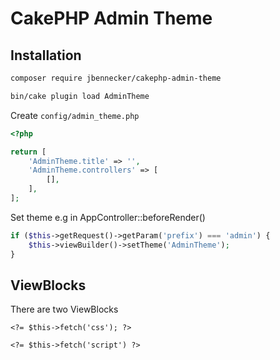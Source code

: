 # CakePHP Admin Theme

## Installation

```sh
composer require jbennecker/cakephp-admin-theme
```

```sh
bin/cake plugin load AdminTheme
```

Create `config/admin_theme.php`

```php
<?php

return [
    'AdminTheme.title' => '',
    'AdminTheme.controllers' => [
        [],
    ],
];
```

Set theme e.g in AppController::beforeRender()

```php
if ($this->getRequest()->getParam('prefix') === 'admin') {
    $this->viewBuilder()->setTheme('AdminTheme');
}
```

## ViewBlocks

There are two ViewBlocks

```
<?= $this->fetch('css'); ?>
```

```
<?= $this->fetch('script') ?>
```
